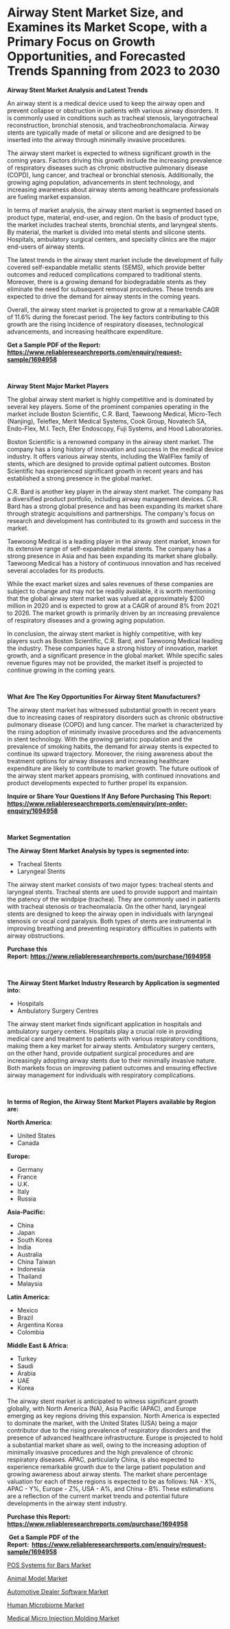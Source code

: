 <p><h1>Airway Stent Market Size, and Examines its Market Scope, with a Primary Focus on Growth Opportunities, and Forecasted Trends Spanning from 2023 to 2030</h1></p><p><strong>Airway Stent Market Analysis and Latest Trends</strong></p>
<p><p>An airway stent is a medical device used to keep the airway open and prevent collapse or obstruction in patients with various airway disorders. It is commonly used in conditions such as tracheal stenosis, laryngotracheal reconstruction, bronchial stenosis, and tracheobronchomalacia. Airway stents are typically made of metal or silicone and are designed to be inserted into the airway through minimally invasive procedures.</p><p>The airway stent market is expected to witness significant growth in the coming years. Factors driving this growth include the increasing prevalence of respiratory diseases such as chronic obstructive pulmonary disease (COPD), lung cancer, and tracheal or bronchial stenosis. Additionally, the growing aging population, advancements in stent technology, and increasing awareness about airway stents among healthcare professionals are fueling market expansion.</p><p>In terms of market analysis, the airway stent market is segmented based on product type, material, end-user, and region. On the basis of product type, the market includes tracheal stents, bronchial stents, and laryngeal stents. By material, the market is divided into metal stents and silicone stents. Hospitals, ambulatory surgical centers, and specialty clinics are the major end-users of airway stents.</p><p>The latest trends in the airway stent market include the development of fully covered self-expandable metallic stents (SEMS), which provide better outcomes and reduced complications compared to traditional stents. Moreover, there is a growing demand for biodegradable stents as they eliminate the need for subsequent removal procedures. These trends are expected to drive the demand for airway stents in the coming years.</p><p>Overall, the airway stent market is projected to grow at a remarkable CAGR of 11.6% during the forecast period. The key factors contributing to this growth are the rising incidence of respiratory diseases, technological advancements, and increasing healthcare expenditure.</p></p>
<p><strong>Get a Sample PDF of the Report:&nbsp; <a href="https://www.reliableresearchreports.com/enquiry/request-sample/1694958">https://www.reliableresearchreports.com/enquiry/request-sample/1694958</a></strong></p>
<p>&nbsp;</p>
<p><strong>Airway Stent Major Market Players</strong></p>
<p><p>The global airway stent market is highly competitive and is dominated by several key players. Some of the prominent companies operating in the market include Boston Scientific, C.R. Bard, Taewoong Medical, Micro-Tech (Nanjing), Teleflex, Merit Medical Systems, Cook Group, Novatech SA, Endo-Flex, M.I. Tech, Efer Endoscopy, Fuji Systems, and Hood Laboratories.</p><p>Boston Scientific is a renowned company in the airway stent market. The company has a long history of innovation and success in the medical device industry. It offers various airway stents, including the WallFlex family of stents, which are designed to provide optimal patient outcomes. Boston Scientific has experienced significant growth in recent years and has established a strong presence in the global market.</p><p>C.R. Bard is another key player in the airway stent market. The company has a diversified product portfolio, including airway management devices. C.R. Bard has a strong global presence and has been expanding its market share through strategic acquisitions and partnerships. The company's focus on research and development has contributed to its growth and success in the market.</p><p>Taewoong Medical is a leading player in the airway stent market, known for its extensive range of self-expandable metal stents. The company has a strong presence in Asia and has been expanding its market share globally. Taewoong Medical has a history of continuous innovation and has received several accolades for its products.</p><p>While the exact market sizes and sales revenues of these companies are subject to change and may not be readily available, it is worth mentioning that the global airway stent market was valued at approximately $200 million in 2020 and is expected to grow at a CAGR of around 8% from 2021 to 2026. The market growth is primarily driven by an increasing prevalence of respiratory diseases and a growing aging population.</p><p>In conclusion, the airway stent market is highly competitive, with key players such as Boston Scientific, C.R. Bard, and Taewoong Medical leading the industry. These companies have a strong history of innovation, market growth, and a significant presence in the global market. While specific sales revenue figures may not be provided, the market itself is projected to continue growing in the coming years.</p></p>
<p>&nbsp;</p>
<p><strong>What Are The Key Opportunities For Airway Stent Manufacturers?</strong></p>
<p><p>The airway stent market has witnessed substantial growth in recent years due to increasing cases of respiratory disorders such as chronic obstructive pulmonary disease (COPD) and lung cancer. The market is characterized by the rising adoption of minimally invasive procedures and the advancements in stent technology. With the growing geriatric population and the prevalence of smoking habits, the demand for airway stents is expected to continue its upward trajectory. Moreover, the rising awareness about the treatment options for airway diseases and increasing healthcare expenditure are likely to contribute to market growth. The future outlook of the airway stent market appears promising, with continued innovations and product developments expected to further propel its expansion.</p></p>
<p><strong>Inquire or Share Your Questions If Any Before Purchasing This Report: <a href="https://www.reliableresearchreports.com/enquiry/pre-order-enquiry/1694958">https://www.reliableresearchreports.com/enquiry/pre-order-enquiry/1694958</a></strong></p>
<p>&nbsp;</p>
<p><strong>Market Segmentation</strong></p>
<p><strong>The Airway Stent Market Analysis by types is segmented into:</strong></p>
<p><ul><li>Tracheal Stents</li><li>Laryngeal Stents</li></ul></p>
<p><p>The airway stent market consists of two major types: tracheal stents and laryngeal stents. Tracheal stents are used to provide support and maintain the patency of the windpipe (trachea). They are commonly used in patients with tracheal stenosis or tracheomalacia. On the other hand, laryngeal stents are designed to keep the airway open in individuals with laryngeal stenosis or vocal cord paralysis. Both types of stents are instrumental in improving breathing and preventing respiratory difficulties in patients with airway obstructions.</p></p>
<p><strong>Purchase this Report:&nbsp;<a href="https://www.reliableresearchreports.com/purchase/1694958">https://www.reliableresearchreports.com/purchase/1694958</a></strong></p>
<p>&nbsp;</p>
<p><strong>The Airway Stent Market Industry Research by Application is segmented into:</strong></p>
<p><ul><li>Hospitals</li><li>Ambulatory Surgery Centres</li></ul></p>
<p><p>The airway stent market finds significant application in hospitals and ambulatory surgery centers. Hospitals play a crucial role in providing medical care and treatment to patients with various respiratory conditions, making them a key market for airway stents. Ambulatory surgery centers, on the other hand, provide outpatient surgical procedures and are increasingly adopting airway stents due to their minimally invasive nature. Both markets focus on improving patient outcomes and ensuring effective airway management for individuals with respiratory complications.</p></p>
<p>&nbsp;</p>
<p><strong>In terms of Region, the Airway Stent Market Players available by Region are:</strong></p>
<p>
    <p> <strong> North America: </strong>
        <ul>
            <li>United States</li>
            <li>Canada</li>
        </ul>
        </p> 
    <p> <strong> Europe: </strong>
        <ul>
            <li>Germany</li>
            <li>France</li>
            <li>U.K.</li>
            <li>Italy</li>
            <li>Russia</li>
        </ul>
        </p> 
    <p> <strong> Asia-Pacific: </strong>
        <ul>
            <li>China</li>
            <li>Japan</li>
            <li>South Korea</li>
            <li>India</li>
            <li>Australia</li>
            <li>China Taiwan</li>
            <li>Indonesia</li>
            <li>Thailand</li>
            <li>Malaysia</li>
        </ul>
        </p> 
    <p> <strong> Latin America: </strong>
        <ul>
            <li>Mexico</li>
            <li>Brazil</li>
            <li>Argentina Korea</li>
            <li>Colombia</li>
        </ul>
        </p> 
    <p> <strong> Middle East & Africa: </strong>
        <ul>
            <li>Turkey</li>
            <li>Saudi</li>
            <li>Arabia</li>
            <li>UAE</li>
            <li>Korea</li>
        </ul>
    </p>
    </p>
<p><p>The airway stent market is anticipated to witness significant growth globally, with North America (NA), Asia Pacific (APAC), and Europe emerging as key regions driving this expansion. North America is expected to dominate the market, with the United States (USA) being a major contributor due to the rising prevalence of respiratory disorders and the presence of advanced healthcare infrastructure. Europe is projected to hold a substantial market share as well, owing to the increasing adoption of minimally invasive procedures and the high prevalence of chronic respiratory diseases. APAC, particularly China, is also expected to experience remarkable growth due to the large patient population and growing awareness about airway stents. The market share percentage valuation for each of these regions is expected to be as follows: NA - X%, APAC - Y%, Europe - Z%, USA - A%, and China - B%. These estimations are a reflection of the current market trends and potential future developments in the airway stent industry.</p></p>
<p><strong>Purchase this Report: <a href="https://www.reliableresearchreports.com/purchase/1694958">https://www.reliableresearchreports.com/purchase/1694958</a></strong></p>
<p>&nbsp;<strong>Get a Sample PDF of the Report:&nbsp;&nbsp;<a href="https://www.reliableresearchreports.com/enquiry/request-sample/1694958">https://www.reliableresearchreports.com/enquiry/request-sample/1694958</a></strong></p>
<p><strong></strong></p>
<p><p><a href="https://medium.com/@humanhydrohq/pos-systems-for-bars-market-insights-into-market-cagr-market-trends-and-growth-strategies-eeb9a5a4dd91">POS Systems for Bars Market</a></p><p><a href="https://www.linkedin.com/pulse/animal-model-market-research-report-provides-thorough-industry-l7dvc/">Animal Model Market</a></p><p><a href="https://medium.com/@prakrishnarp23/automotive-dealer-software-market-outlook-industry-overview-and-forecast-2023-to-2030-2f08eaf15aad">Automotive Dealer Software Market</a></p><p><a href="https://www.linkedin.com/pulse/human-microbiome-market-size-share-global-analysis-report-2023-1lzuc/">Human Microbiome Market</a></p><p><a href="https://www.linkedin.com/pulse/medical-micro-injection-molding-market-size-growth-forecast-sqdqc/">Medical Micro Injection Molding Market</a></p></p>